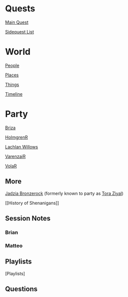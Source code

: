 # Quests
[Main Quest](Website_Navigation/Quests/Main_Quest.md)

[Sidequest List](Website_Navigation/Quests/Sidequests/Sidequest_List.md)

# World
[People](Website_Navigation/people.md)

[Places](Website_Navigation/places.md)

[Things](Website_Navigation/things.md)

[Timeline](World/Timeline/Timeline.md)

# Party
[Briza](people/Briza.md)

[HolmgrenR](people/HolmgrenR.md)

[Lachlan Willows](people/Lachlan_WillowsR.md)

[VarenzaiR](people/VarenzaiR.md)

[VolaR](people/VolaR.md)

## More
[Jadzia Bronzerock](people/Jadzia_BronzerockR.md) (formerly known to party as [Tora Ziyal](people/Tora_Ziyal.md))

[[History of Shenanigans]]

## Session Notes
### Brian


### Matteo


## Playlists

[Playlists]

## Questions

